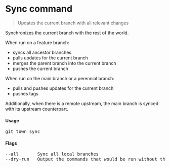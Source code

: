 <h1 textrun="command-heading">Sync command</h1>

<blockquote textrun="command-summary">
Updates the current branch with all relevant changes
</blockquote>

<a textrun="command-description">
Synchronizes the current branch with the rest of the world.

When run on a feature branch:

* syncs all ancestor branches
* pulls updates for the current branch
* merges the parent branch into the current branch
* pushes the current branch

When run on the main branch or a perennial branch:

* pulls and pushes updates for the current branch
* pushes tags

Additionally, when there is a remote upstream,
the main branch is synced with its upstream counterpart.
</a>

#### Usage

<pre textrun="command-usage">
git town sync
</pre>

#### Flags

<pre textrun="command-flags">
--all       Sync all local branches
--dry-run   Output the commands that would be run without them
</pre>
